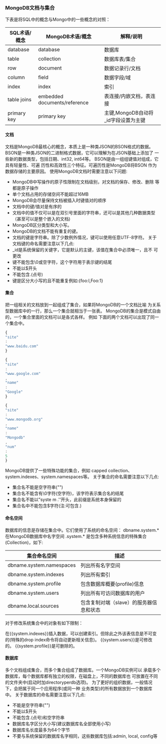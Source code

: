 ### MongoDB文档与集合
下表是将SQL中的概念与Mongo中的一些概念的对照：

| SQL术语/概念  | MongoDB术语/概念  | 解释/说明  |
| ------------ | ------------ | ------------ |
| database | database | 数据库 |
|table |collection |数据库表/集合|
|row| document| 数据记录行/文档|
|column|field| 数据字段/域|
| index| index| 索引|
| table joins| embedded documents/reference| 表连接/内嵌文档，表连接|
| primary key| primary key| 主键,MongoDB自动将_id字段设置为主键|

#### 文档
文档是MongoDB最核心的概念，本质上是一种类JSON的BSON格式的数据。 BSON是一种类JSON的二进制格式数据，它可以理解为在JSON基础上添加了 一些新的数据类型，包括日期、int32, int64等。 BSON是由一组组键值对组成，它具有轻量性、可遍 历性和高效性三个特征。可遍历性是MongoDB将BSON 作为数据存储的主要原因。
使用MongoDB文档时需要注意以下问题:
- MongoDB中写操作的原子性限制在文档级别，对文档的保存、修改、删除 等都是原子操作
- 单个文档占用的存储空间不能超过16MB
- MongoDB会尽量保持文档被插入时键值对的顺序
- 文档中的键/值对是有序的
- 文档中的值不仅可以是在双引号里面的字符串，还可以是其他几种数据类型（甚至可以是整个嵌入的文档)
- MongoDB区分类型和大小写。
- MongoDB的文档不能有重复的键。
- 文档的键是字符串。除了少数例外情况，键可以使用任意UTF-8字符。
关于文档键的命名需要注意以下几点:
- _id是系统保留的关键字，它是默认的主键，该值在集合中必须唯一，且不 可更改
- 键不能包含\0或空字符，这个字符用于表示键的结尾
- 不能以$开头
- 不能包含.(点号)
- 键是区分大小写的且不能重复例如:{foo:l,Foo:1}

#### 集合
把一组相关的文档放到一起组成了集合，如果将MongoDB的一个文档比喻 为关系型数据库中的一行，那么一个集合就相当于一张表。 MongoDB的集合是模式自由的，一个集合里面的文档可以是各式各样。
例如 下面的两个文档可以出现了同一个集合中。
```javascript
{
"site"
:
"www.baidu.com"
}

{
"site"
:
"www.google.com"
,
"name"
:
"Google"
}

{
"site"
:
"www.mongodb.org"
,
"name"
:
"Mongodb"
,
"num"
:
5
}
```
MongoDB提供了一些特殊功能的集合，例如 capped collection、 system.indexes、system.namespaces等。
关于集合的命名需要注意以下几点:
- 集合名不能是空字符串("")
- 集合名不能含有\0字符(空字符)，该字符表示集合名的结尾
- 集合名不能以”syste m .'’开头，此前缀是系统本身保留的
- 集合名中不能包含$字符(注:可包含.)

#### 命名空间
数据库的信息是存储在集合中。它们使用了系统的命名空间：
dbname.system.*
在MongoDB数据库中名字空间 <dbname>.system.* 是包含多种系统信息的特殊集合(Collection)，如下:

| 集合命名空间  | 描述  |
| ------------ | ------------ |
| dbname.system.namespaces  | 列出所有名字空间  |
| dbname.system.indexes  | 列出所有索引  |
| dbname.system.profile  | 包含数据库概要(profile)信息  |
| dbname.system.users  | 列出所有可访问数据库的用户  |
| dbname.local.sources  | 包含复制对端（slave）的服务器信息和状态  |

对于修改系统集合中的对象有如下限制：

在{{system.indexes}}插入数据，可以创建索引。但除此之外该表信息是不可变的(特殊的drop index命令将自动更新相关信息)。
{{system.users}}是可修改的。
{{system.profile}}是可删除的。

#### 数据库
多个文档组成集合，而多个集合组成了数据库。一个MongoDB实例可以 承载多个数据库，每个数据库都有独立的权限，在磁盘上，不同的数据库也 可放置在不同的文件夹中(启动时加directoryperdb选项)。 为了更好的组织数据，一般情况下，会把属于同一个应用程序(或同一种 业务类型)的所有数据放到一个数据库中。
关于数据库的命名需要注意以下几点:
- 不能是空字符串("")
- 不能以$开头
- 不能包含.(点号)和空字符串
- 数据库名字区分大小写(建议数据库名全部使用小写)
- 数据库名长度最多为64个字节
- 不要与系统保留的数据库名字相同，这些数据库包括:admin, local, config等


